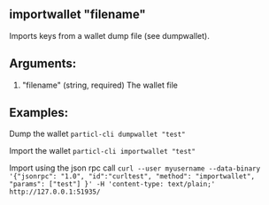 ## importwallet "filename"

Imports keys from a wallet dump file (see dumpwallet).

## Arguments:
1. "filename"    (string, required) The wallet file

## Examples:

Dump the wallet
`particl-cli dumpwallet "test"`

Import the wallet
`particl-cli importwallet "test"`

Import using the json rpc call
`curl --user myusername --data-binary '{"jsonrpc": "1.0", "id":"curltest", "method": "importwallet", "params": ["test"] }' -H 'content-type: text/plain;' http://127.0.0.1:51935/`
